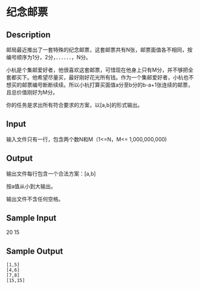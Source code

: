 # 纪念邮票

## Description

邮局最近推出了一套特殊的纪念邮票，这套邮票共有N张，邮票面值各不相同，按编号顺序为1分，2分，．．．．．．，N分。

小杭是个集邮爱好者，他很喜欢这套邮票，可惜现在他身上只有M分，并不够把全套都买下。他希望尽量买，最好刚好花光所有钱。作为一个集邮爱好者，小杭也不想买的邮票编号断断续续。所以小杭打算买面值a分至b分的b-a+1张连续的邮票，且总价值刚好为M分。

你的任务是求出所有符合要求的方案，以[a,b]的形式输出。 

 

## Input

输入文件只有一行，包含两个数N和M（1<=N，M<= 1,000,000,000)

## Output

输出文件每行包含一个合法方案：[a,b]

按a值从小到大输出。

输出文件不含任何空格。

 

## Sample Input

20 15
## Sample Output
```
[1,5]
[4,6]
[7,8]
[15,15]
```